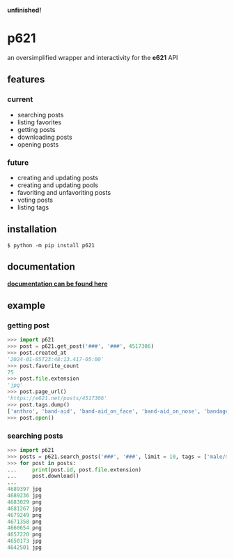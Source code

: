 **unfinished!**

# p621
an oversimplified wrapper and interactivity for the **e621** API

## features
### current
- searching posts
- listing favorites
- getting posts
- downloading posts
- opening posts

### future
- creating and updating posts
- creating and updating pools
- favoriting and unfavoriting posts
- voting posts
- listing tags

## installation
```console
$ python -m pip install p621
```

## documentation
**[documentation can be found here](docs/index.adoc)**

## example
### getting post
```python
>>> import p621
>>> post = p621.get_post('###', '###', 4517306)
>>> post.created_at
'2024-01-05T23:48:13.417-05:00'
>>> post.favorite_count
75
>>> post.file.extension
'jpg'
>>> post.page_url()
'https://e621.net/posts/4517306'
>>> post.tags.dump()
['anthro', 'band-aid', 'band-aid_on_face', 'band-aid_on_nose', 'bandage', 'bandage_on_face', 'bandage_on_nose', 'black_body', 'black_fur', 'cheek_tuft', 'chest_tuft', 'emoji', 'facial_tuft', 'fur', 'grey_body', 'grey_fur', 'half-closed_eyes', 'male', 'narrowed_eyes', 'simple_background', 'solo', 'text', 'tuft', 'wide_eyed', 'xing1', 'nick_(the_xing1)', 'lagomorph', 'leporid', 'mammal', 'rabbit', '1:1', 'absurd_res', 'english_text', 'hi_res']
>>> post.open()
```

### searching posts
```python
>>> import p621
>>> posts = p621.search_posts('###', '###', limit = 10, tags = ['male/male', 'cat', 'bird'])
>>> for post in posts:
...     print(post.id, post.file.extension)
...     post.download()
...
4689397 jpg
4689236 jpg
4683029 png
4681267 jpg
4679249 png
4671358 png
4660654 png
4657220 png
4650173 jpg
4642501 jpg
```